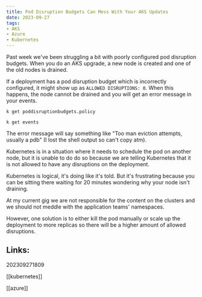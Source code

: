 ```yaml
---
title: Pod Disruption Budgets Can Mess With Your AKS Updates
date: 2023-09-27
tags:
- AKS
- Azure
- Kubernetes
---
```


Past week we've been struggling a bit with poorly configured pod disruption budgets. When you do an AKS upgrade, a new node is created and one of the old nodes is drained. 

If a deployment has a pod disruption budget which is incorrectly configured, it might show up as `ALLOWED DISRUPTIONS: 0`. When this happens, the node cannot be drained and you will get an error message in your events.

`k get poddisruptionbudgets.policy`

`k get events`

The error message will say something like "Too man eviction attempts, usually a pdb" (I lost the shell output so can't copy atm).

Kubernetes is in a situation where it needs to schedule the pod on another node, but it is unable to do do so because we are telling Kubernetes that it is not allowed to have any disruptions on the deployment.

Kubernetes is logical, it's doing like it's told. But it's frustrating because you can be sitting there waiting for 20 minutes wondering why your node isn't draining.

At my current gig we are not responsible for the content on the clusters and we should not meddle with the application teams' namespaces.

However, one solution is to either kill the pod manually or scale up the deployment to more replicas so there will be a higher amount of allowed disruptions.

## Links:

202309271809

[[kubernetes]]

[[azure]]
